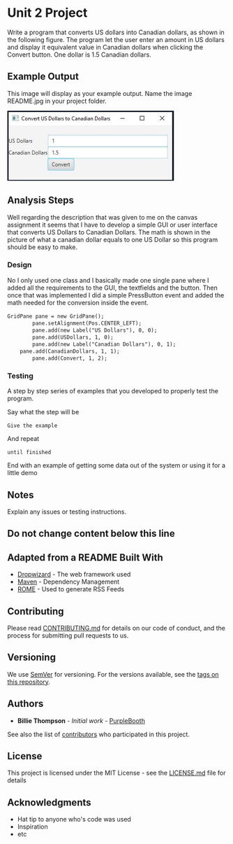 # Unit 2 Project

Write a program that converts US dollars into Canadian dollars, as shown in the following figure. The program let the user enter an amount in US dollars and display it equivalent value in Canadian dollars when clicking the Convert button. One dollar is 1.5 Canadian dollars.

## Example Output

This image will display as your example output. Name the image README.jpg in your project folder.

![Sample Output](Conversion.jpg)

## Analysis Steps

Well regarding the description that was given to me on the canvas assignment it seems that I have to develop a simple GUI or user interface that converts US Dollars to 
Canadian Dollars. The math is shown in the picture of what a canadian dollar equals to one US Dollar so this program should be easy to make.

### Design

No I only used one class and I basically made one single pane where I added all the requirements to the GUI, the textfields and the button. 
Then once that was implemented I did a simple PressButton event and added the math needed for the conversion inside the event.

```
GridPane pane = new GridPane();
        pane.setAlignment(Pos.CENTER_LEFT);
        pane.add(new Label("US Dollars"), 0, 0);
        pane.add(USDollars, 1, 0);
        pane.add(new Label("Canadian Dollars"), 0, 1);
	pane.add(CanadianDollars, 1, 1);
        pane.add(Convert, 1, 2);
```

### Testing

A step by step series of examples that you developed to properly test the program. 

Say what the step will be

```
Give the example
```

And repeat

```
until finished
```

End with an example of getting some data out of the system or using it for a little demo

## Notes

Explain any issues or testing instructions.

## Do not change content below this line
## Adapted from a README Built With

* [Dropwizard](http://www.dropwizard.io/1.0.2/docs/) - The web framework used
* [Maven](https://maven.apache.org/) - Dependency Management
* [ROME](https://rometools.github.io/rome/) - Used to generate RSS Feeds

## Contributing

Please read [CONTRIBUTING.md](https://gist.github.com/PurpleBooth/b24679402957c63ec426) for details on our code of conduct, and the process for submitting pull requests to us.

## Versioning

We use [SemVer](http://semver.org/) for versioning. For the versions available, see the [tags on this repository](https://github.com/your/project/tags). 

## Authors

* **Billie Thompson** - *Initial work* - [PurpleBooth](https://github.com/PurpleBooth)

See also the list of [contributors](https://github.com/your/project/contributors) who participated in this project.

## License

This project is licensed under the MIT License - see the [LICENSE.md](LICENSE.md) file for details

## Acknowledgments

* Hat tip to anyone who's code was used
* Inspiration
* etc
